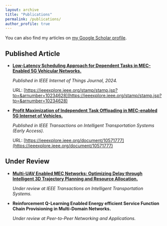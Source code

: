 ```yaml
---
layout: archive
title: "Publications"
permalink: /publications/
author_profile: true
---
```


You can also find my articles on [my Google Scholar profile](https://scholar.google.com.hk/citations?user=9TEDEJUAAAAJ&hl=zh-CN).

## Published Article

- **[Low-Latency Scheduling Approach for Dependent Tasks in MEC-Enabled 5G Vehicular Networks.](https://wzyyyds.github.io/ZhiyingWang/files/paper1.pdf)**

  *Published in IEEE Internet of Things Journal, 2024.*

  URL: [https://ieeexplore.ieee.org/stamp/stamp.jsp?tp=&arnumber=10234628](https://ieeexplore.ieee.org/stamp/stamp.jsp?tp=&arnumber=10234628)

- **[Profit Maximization of Independent Task Offloading in MEC-enabled 5G Internet of Vehicles.](https://wzyyyds.github.io/ZhiyingWang/files/paper2.pdf)**

  *Published in IEEE Transactions on Intelligent Transportation Systems (Early Access).*

  URL: [https://ieeexplore.ieee.org/document/10571777](https://ieeexplore.ieee.org/document/10571777)

## Under Review

- **[Multi-UAV Enabled MEC Networks: Optimizing Delay through Intelligent 3D Trajectory Planning and Resource Allocation.](https://arxiv.org/pdf/2409.17882v1)**

  *Under review at IEEE Transactions on Intelligent Transportation Systems.*

- **Reinforcement Q-Learning Enabled Energy efficient Service Function Chain Provisioning in Multi-Domain Networks.**

  *Under review at Peer-to-Peer Networking and Applications.*
